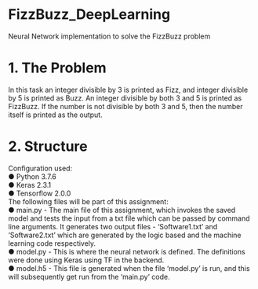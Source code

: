 # FizzBuzz_DeepLearning
Neural Network implementation to solve the FizzBuzz problem
# 1. The Problem
In this task an integer divisible by 3 is printed as Fizz, and integer divisible by 5 is printed as
Buzz. An integer divisible by both 3 and 5 is printed as FizzBuzz. If the number is not divisible
by both 3 and 5, then the number itself is printed as the output.
# 2. Structure
Configuration used:<br />
● Python 3.7.6<br />
● Keras 2.3.1<br />
● Tensorflow 2.0.0<br />
The following files will be part of this assignment:<br />
● main.py - The main file of this assignment, which invokes the saved model and tests the
input from a txt file which can be passed by command line arguments. It generates two
output files - ‘Software1.txt’ and ‘Software2.txt’ which are generated by the logic based
and the machine learning code respectively.<br />
● model.py - This is where the neural network is defined. The definitions were done using
Keras using TF in the backend.<br />
● model.h5 - This file is generated when the file ‘model.py’ is run, and this will
subsequently get run from the ‘main.py’ code.
